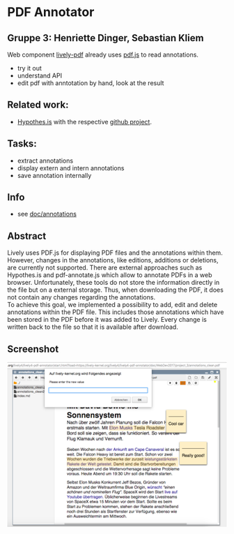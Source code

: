 # PDF Annotator
## Gruppe 3: Henriette Dinger, Sebastian Kliem

Web component [lively-pdf](https://lively-kernel.org/lively4/lively4-core/templates/lively-pdf.html) already uses [pdf.js](https://lively-kernel.org/lively4/lively4-core/src/external/pdf.js) to read annotations.
- try it out
- understand API
- edit pdf with anntotation by hand, look at the result

## Related work:
- [Hypothes.is](https://via.hypothes.is/http://lively-kernel.org/publications/media/KrahnIngallsHirschfeldLinckePalacz_2009_LivelyWikiADevelopmentEnvironmentForCreatingAndSharingActiveWebContent_AcmDL.pdf) with the respective [github project](https://github.com/hypothesis/via).

## Tasks:
- extract annotations
- display extern and intern annotations
- save annotation internally


## Info

- see [doc/annotations](../../notes/annotations.md)


## Abstract
Lively uses PDF.js for displaying PDF files and the annotations within them. However, changes in the annotations, like editions, additions or deletions, are currently not supported. There are external approaches such as Hypothes.is and pdf-annotate.js which allow to annotate PDFs in a web browser. Unfortunately, these tools do not store the information directly in the file but on a external storage. Thus, when downloading the PDF, it does not contain any changes regarding the annotations.  
To achieve this goal, we implemented a possibility to add, edit and delete annotations within the PDF file. This includes those annotations which have been stored in the PDF before it was added to Lively. Every change is written back to the file so that it is available after download. 

## Screenshot
![Screenshot for the pdfAnnotator feature](pdf_annotator.png)
